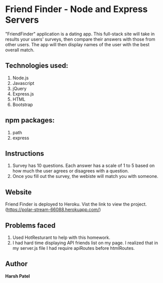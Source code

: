 # Friend Finder - Node and Express Servers

"FriendFinder" application is a dating app. This full-stack site will take in results your users' surveys, then compare their answers with those from other users. The app will then display names of the user with the best overall match.

## Technologies used:

1. Node.js
2. Javascript
3. jQuery
4. Express.js
5. HTML
6. Bootstrap

## npm packages: 

1. path
2. express


## Instructions

1. Survey has 10 questions. Each answer has a  scale of 1 to 5 based on how much the user agrees or disagrees with a question.
2. Once you fill out the survey, the webiste will match you with someone.


## Website

Friend Finder is deployed to Heroku. Vist the link to view the project. (https://polar-stream-66088.herokuapp.com/)

## Problems faced

1. Used HotResturant to help with this homework.
2. I had hard time displaying API friends list on my page. I realized that in my server.js file I had require apiRoutes before htmlRoutes.

## Author
**Harsh Patel** 




